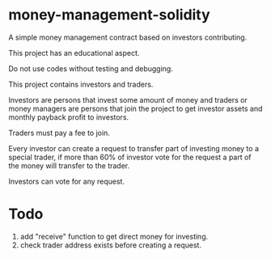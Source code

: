 # money-management-solidity
A simple money management contract based on investors contributing.

This project has an educational aspect.

Do not use codes without testing and debugging.

This project contains investors and traders.

Investors are persons that invest some amount of money and traders or money managers are persons that join the project to get investor assets and monthly payback profit to investors.

Traders must pay a fee to join.

Every investor can create a request to transfer part of investing money to a special trader, if more than 60% of investor vote for the request a part of the money will transfer to the trader.

Investors can vote for any request.

# Todo
1. add "receive" function to get direct money for investing.
2. check trader address exists before creating a request.

